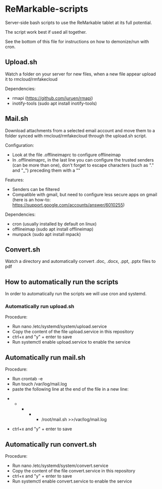 # ReMarkable-scripts
Server-side bash scripts to use the ReMarkable tablet at its full potential.

The script work best if used all together.

See the bottom of this file for instructions on how to demonize/run with cron.


## Upload.sh
Watch a folder on your server for new files, when a new file appear upload it to rmcloud/rmfakecloud

Dependencies:
- rmapi (https://github.com/juruen/rmapi)
- inotify-tools (sudo apt install inotify-tools)

## Mail.sh
Download attachments from a selected email account and move them to a folder synced with rmcloud/rmfakecloud through the upload.sh script.

Configuration:
- Look at the file .offlineimaprc to configure offlineimap
- In .offlineimaprc, in the last line you can configure the trusted senders (can be more than one), don't forget to escape characters (such as "." and "_") preceding them with a "\"

Features:
- Senders can be filtered
- Compatible with gmail, but need to configure less secure apps on gmail (here is an how-to: https://support.google.com/accounts/answer/6010255)

Dependencies:
- cron (usually installed by default on linux)
- offlineimap (sudo apt install offlineimap)
- munpack (sudo apt install mpack)

## Convert.sh
Watch a directory and automatically convert .doc, .docx, .ppt, .pptx files to pdf

## How to automatically run the scripts
In order to automatically run the scripts we will use cron and systemd.

### Automatically run upload.sh
Procedure:
- Run nano /etc/systemd/system/upload.service
- Copy the content of the file upload.service in this repository
- ctrl+x and "y" + enter to save
- Run systemctl enable upload.service to enable the service

## Automatically run mail.sh
Procedure:
- Run crontab -e
- Run touch /var/log/mail.log
- paste the following line at the end of the file in a new line:
* * * * *	/root/mail.sh >>/var/log/mail.log
- ctrl+x and "y" + enter to save

## Automatically run convert.sh
Procedure:
- Run nano /etc/systemd/system/convert.service
- Copy the content of the file convert.service in this repository
- ctrl+x and "y" + enter to save
- Run systemctl enable convert.service to enable the service
